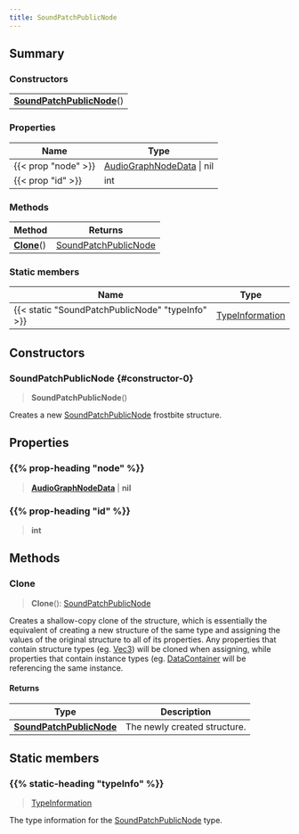 ```yaml
---
title: SoundPatchPublicNode
---
```



## Summary
### Constructors
| |
| ----------- |
| **[SoundPatchPublicNode](#constructor-0)**() |

### Properties
| Name | Type |
| ---- | ---- |
| {{< prop "node" >}} | [AudioGraphNodeData](/vext/ref/fb/audiographnodedata) \| nil |
| {{< prop "id" >}} | int |

### Methods
| Method | Returns |
| ------ | ---- |
| **[Clone](#clone)**() | [SoundPatchPublicNode](/vext/ref/fb/soundpatchpublicnode) |

### Static members
| Name | Type |
| ---- | ---- |
| {{< static "SoundPatchPublicNode" "typeInfo" >}} | [TypeInformation](/vext/ref/shared/class/typeinformation) |

## Constructors
### SoundPatchPublicNode {#constructor-0}
> **SoundPatchPublicNode**()

Creates a new [SoundPatchPublicNode](/vext/ref/fb/soundpatchpublicnode) frostbite structure.

## Properties
### {{% prop-heading "node" %}}
> **[AudioGraphNodeData](/vext/ref/fb/audiographnodedata)** | **nil**

### {{% prop-heading "id" %}}
> **int**

## Methods
### Clone
> **Clone**(): [SoundPatchPublicNode](/vext/ref/fb/soundpatchpublicnode)

Creates a shallow-copy clone of the structure, which is essentially the equivalent of creating a new structure of the same type and assigning the values of the original structure to all of its properties. Any properties that contain structure types (eg. [Vec3](/vext/ref/shared/class/vec3)) will be cloned when assigning, while properties that contain instance types (eg. [DataContainer](/vext/ref/shared/class/datacontainer) will be referencing the same instance.

#### Returns
| Type | Description |
| ---- | ----------- |
| **[SoundPatchPublicNode](/vext/ref/fb/soundpatchpublicnode)** | The newly created structure. |

## Static members
### {{% static-heading "typeInfo" %}}
> [TypeInformation](/vext/ref/shared/class/typeinformation)

The type information for the [SoundPatchPublicNode](/vext/ref/fb/soundpatchpublicnode) type.

